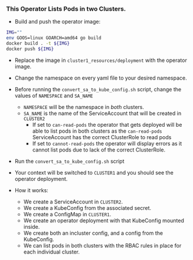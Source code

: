 

### This Operator Lists Pods in two Clusters.


* Build and push the operator image:

```bash
IMG=""
env GOOS=linux GOARCH=amd64 go build
docker build . -t ${IMG}
docker push ${IMG}
```

* Replace the image in `cluster1_resources/deployment` with the operator image.
* Change the namespace on every yaml file to your desired namespace.

* Before running the `convert_sa_to_kube_config.sh` script, change the values of `NAMESPACE` and `SA_NAME`
    * `NAMESPACE` will be the namespace in *both* clusters.
    * `SA_NAME` is the name of the ServiceAccount that will be created in `CLUSTER2`
        * If set to `can-read-pods` the operator that gets deployed will be able to list pods in both clusters
          as the `can-read-pods` ServiceAccount has the correct ClusterRole to read pods
        * If set to `cannot-read-pods` the operator will display errors as it cannot list pods due to lack of the
          correct ClusterRole.
          
* Run the `convert_sa_to_kube_config.sh` script

* Your context will be switched to `CLUSTER1` and you should see the operator deployment.

* How it works:
    * We create a ServiceAccount in `CLUSTER2`.
    * We create a KubeConfig from the associated secret.
    * We create a ConfigMap in `CLUSTER1`.
    * We create an operator deployment with that KubeConfig mounted inside.
    * We create both an incluster config, and a config from the KubeConfig.
    * We can list pods in both clusters with the RBAC rules in place for each individual cluster.
 